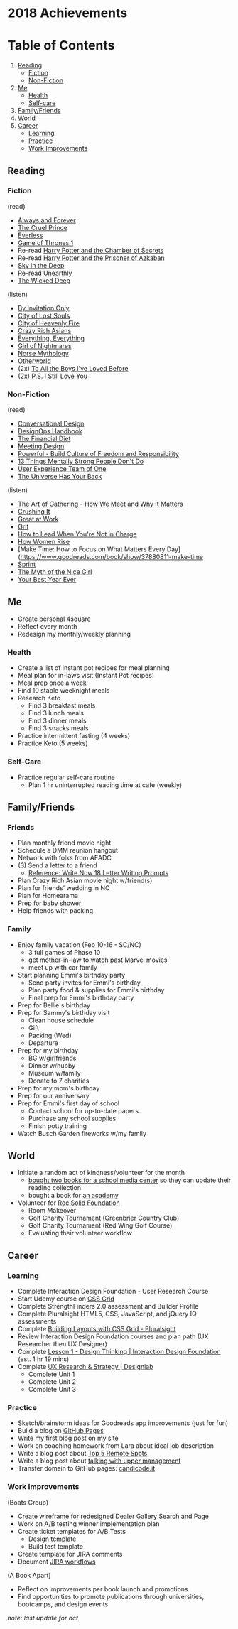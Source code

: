 2018 Achievements
==============

# Table of Contents
1. [Reading](https://github.com/candicodeit/personal-goals/blob/master/2018/00-2018-achievements.md#reading)
    - [Fiction](https://github.com/candicodeit/personal-goals/blob/master/2018/00-2018-achievements.md#fiction)
    - [Non-Fiction](https://github.com/candicodeit/personal-goals/blob/master/2018/00-2018-achievements.md#non-fiction)
2. [Me](https://github.com/candicodeit/personal-goals/blob/master/2018/00-2018-achievements.md#me)
    - [Health](https://github.com/candicodeit/personal-goals/blob/master/2018/00-2018-achievements.md#health)
    - [Self-care](https://github.com/candicodeit/personal-goals/blob/master/2018/00-2018-achievements.md#self-care)
3. [Family/Friends](https://github.com/candicodeit/personal-goals/blob/master/2018/00-2018-achievements.md#familyfriends) 
4. [World](https://github.com/candicodeit/personal-goals/blob/master/2018/00-2018-achievements.md#world)
5. [Career](https://github.com/candicodeit/personal-goals/blob/master/2018/00-2018-achievements.md#career)
    - [Learning](https://github.com/candicodeit/personal-goals/blob/master/2018/00-2018-achievements.md#learning)
    - [Practice](https://github.com/candicodeit/personal-goals/blob/master/2018/00-2018-achievements.md#practice)
    - [Work Improvements](https://github.com/candicodeit/personal-goals/blob/master/2018/00-2018-achievements.md#work-improvements)


## Reading
### Fiction
(read)
- [Always and Forever](https://www.goodreads.com/book/show/35247769-always-and-forever-lara-jean) 
- [The Cruel Prince](https://www.goodreads.com/book/show/26032825-the-cruel-prince)
- [Everless](https://www.goodreads.com/book/show/32320661-everless)
- [Game of Thrones 1](https://www.goodreads.com/book/show/13496.A_Game_of_Thrones) 
- Re-read [Harry Potter and the Chamber of Secrets](https://www.goodreads.com/book/show/15881.Harry_Potter_and_the_Chamber_of_Secrets) 
- Re-read [Harry Potter and the Prisoner of Azkaban](https://www.goodreads.com/book/show/17347383-harry-potter-and-the-prisoner-of-azkaban) 
- [Sky in the Deep](https://www.goodreads.com/book/show/34726469-sky-in-the-deep1) 
- Re-read [Unearthly](https://www.goodreads.com/book/show/7488244-unearthly) 
- [The Wicked Deep](https://www.goodreads.com/book/show/35297394-the-wicked-deep)

(listen)
- [By Invitation Only](https://www.goodreads.com/book/show/37955592-by-invitation-only) 
- [City of Lost Souls](https://www.goodreads.com/book/show/8755776-city-of-lost-souls)
- [City of Heavenly Fire](https://www.goodreads.com/book/show/8755785-city-of-heavenly-fire) 
- [Crazy Rich Asians](https://www.goodreads.com/book/show/16085481-crazy-rich-asians) 
- [Everything, Everything](https://www.goodreads.com/book/show/18692431-everything-everything) 
- [Girl of Nightmares](https://www.goodreads.com/book/show/12507214-girl-of-nightmares)
- [Norse Mythology](https://www.goodreads.com/book/show/37903770-norse-mythology)  
- [Otherworld](https://www.goodreads.com/book/show/28238589-otherworld) 
- (2x) [To All the Boys I've Loved Before](https://www.goodreads.com/book/show/22558034-to-all-the-boys-i-ve-loved-before) 
- (2x) [P.S. I Still Love You](https://www.goodreads.com/book/show/20698530-p-s-i-still-love-you) 

### Non-Fiction
(read)
- [Conversational Design](https://abookapart.com/products/conversational-design)
- [DesignOps Handbook](https://www.designbetter.co/designops-handbook/) 
- [The Financial Diet](https://www.goodreads.com/book/show/32927009-the-financial-diet) 
- [Meeting Design](https://www.goodreads.com/book/show/36687954-meeting-design) 
- [Powerful - Build Culture of Freedom and Responsibility](https://www.goodreads.com/book/show/36417234-powerful)
- [13 Things Mentally Strong People Don't Do](https://www.goodreads.com/book/show/24903925-13-things-mentally-strong-people-don-t-do)
- [User Experience Team of One](https://www.goodreads.com/book/show/18177290-the-user-experience-team-of-one)
- [The Universe Has Your Back](https://www.goodreads.com/book/show/28956892-the-universe-has-your-back)

(listen)
- [The Art of Gathering - How We Meet and Why It Matters](https://www.goodreads.com/book/show/37424706-the-art-of-gathering)
- [Crushing It](https://www.goodreads.com/book/show/36045512-crushing-it)
- [Great at Work](https://www.goodreads.com/book/show/35297611-great-at-work)
- [Grit](https://www.goodreads.com/book/show/27213329-grit)
- [How to Lead When You're Not in Charge](https://www.goodreads.com/book/show/33098700-how-to-lead-when-you-re-not-in-charge)
- [How Women Rise](https://www.goodreads.com/book/show/36204301-how-women-rise) 
- [Make Time: How to Focus on What Matters Every Day](https://www.goodreads.com/book/show/37880811-make-time
- [Sprint](https://www.goodreads.com/book/show/25814544-sprint)
- [The Myth of the Nice Girl](https://www.goodreads.com/book/show/35721133-the-myth-of-the-nice-girl)
- [Your Best Year Ever](https://www.goodreads.com/book/show/35138433-your-best-year-ever)

## Me
- Create personal 4square
- Reflect every month 
- Redesign my monthly/weekly planning

### Health
- Create a list of instant pot recipes for meal planning
- Meal plan for in-laws visit (Instant Pot recipes)
- Meal prep once a week
- Find 10 staple weeknight meals
- Research Keto 
  - Find 3 breakfast meals
  - Find 3 lunch meals
  - Find 3 dinner meals
  - Find 3 snacks meals
- Practice intermittent fasting (4 weeks)
- Practice Keto (5 weeks) 

### Self-Care
- Practice regular self-care routine
  - Plan 1 hr uninterrupted reading time at cafe (weekly)
  
## Family/Friends
### Friends
  - Plan monthly friend movie night
  - Schedule a DMM reunion hangout
  - Network with folks from AEADC
  - (3) Send a letter to a friend
    - [Reference: Write Now 18 Letter Writing Prompts](https://www.littlegirldesigns.com/write-now-18-letter-writing-prompts/)
  - Plan Crazy Rich Asian movie night w/friend(s)
  - Plan for friends' wedding in NC
  - Plan for Homearama
  - Prep for baby shower
  - Help friends with packing

### Family
  - Enjoy family vacation (Feb 10-16 - SC/NC)
    - 3 full games of Phase 10
    - get mother-in-law to watch past Marvel movies
    - meet up with car family
  - Start planning Emmi's birthday party
    - Send party invites for Emmi's birthday
    - Plan party food & supplies for Emmi's birthday
    - Final prep for Emmi's birthday party
  - Prep for Bellie's birthday
  - Prep for Sammy's birthday visit  
    - Clean house schedule
    - Gift
    - Packing (Wed)
    - Departure
  - Prep for my birthday
    - BG w/girlfriends
    - Dinner w/hubby
    - Museum w/family
    - Donate to 7 charities 
  - Prep for my mom's birthday
  - Prep for our anniversary
  - Prep for Emmi's first day of school
    - Contact school for up-to-date papers
    - Purchase any school supplies
    - Finish potty training
  - Watch Busch Garden fireworks w/my family 

## World 
- Initiate a random act of kindness/volunteer for the month
  - [bought two books for a school media center](https://twitter.com/candicodeit/status/1027309728056176641) so they can update their reading collection
  - bought a book for [an academy](https://twitter.com/candicodeit/status/1054691826198822913)
- Volunteer for [Roc Solid Foundation](http://rocsolidfoundation.org/) 
  - Room Makeover
  - Golf Charity Tournament (Greenbrier Country Club)
  - Golf Charity Tournament (Red Wing Golf Course)  
  - Evaluating their volunteer workflow
  
## Career
### Learning
- Complete Interaction Design Foundation - User Research Course
- Start Udemy course on [CSS Grid](https://github.com/candicodeit/udemy/projects/1)
- Complete StrengthFinders 2.0 assessment and Builder Profile
- Complete Pluralsight HTML5, CSS, JavaScript, and jQuery IQ assessments
- Complete [Building Layouts with CSS Grid - Pluralsight](https://app.pluralsight.com/library/courses/building-layouts-css-grid/table-of-contents)
- Review Interaction Design Foundation courses and plan path (UX Researcher then UX Designer)
- Complete [Lesson 1 - Design Thinking | Interaction Design Foundation](https://www.interaction-design.org/courses/design-thinking-the-beginner-s-guide?r=candi-lemoine) (est. 1 hr 19 mins)
- Complete [UX Research & Strategy | Designlab](https://trydesignlab.com/ux-design-course/)
  - Complete Unit 1
  - Complete Unit 2
  - Complete Unit 3

### Practice
- Sketch/brainstorm ideas for Goodreads app improvements (just for fun)
- Build a blog on [GitHub Pages](https://candicodeit.github.io/githubpages/)
- Write [my first blog post](https://candicodeit.github.io/githubpages/week-of-learning) on my site
- Work on coaching homework from Lara about ideal job description
- Write a blog post about [Top 5 Remote Spots](http://candicodeit.tumblr.com/post/170589018441/my-top-remote-work-spots-in-hampton-roads)
- Write a blog post about [talking with upper management](http://candicode.it/upper-management)
- Transfer domain to GitHub pages: [candicode.it](http://candicode.it/)

### Work Improvements
(Boats Group)
- Create wireframe for redesigned Dealer Gallery Search and Page
- Work on A/B testing winner implementation plan
- Create ticket templates for A/B Tests
  - Design template
  - Build test template 
- Create template for JIRA comments  
- Document [JIRA workflows](https://github.com/candicodeit/workflows/blob/master/README.md)

(A Book Apart)
- Reflect on improvements per book launch and promotions
- Find opportunities to promote publications through universities, bootcamps, and design events

 
*note: last update for oct*

